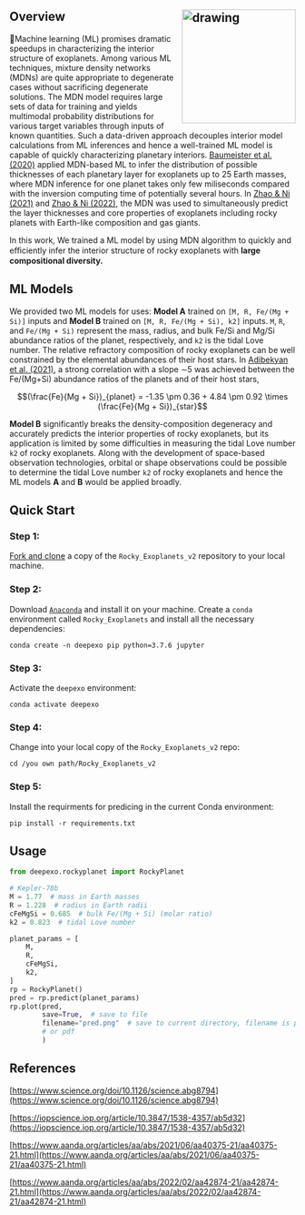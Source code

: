 ## Overview                                <img src="img/deepexo.ico" alt="drawing" align="right" width="200"/>
🤖Machine learning (ML) promises dramatic speedups in characterizing the interior structure of exoplanets. Among various ML techniques, mixture density networks (MDNs) are quite appropriate to degenerate cases without sacrificing degenerate solutions. The MDN model requires large sets of data for training and yields multimodal probability distributions for various target variables through inputs of known quantities. Such a data-driven approach decouples interior model
calculations from ML inferences and hence a well-trained ML model is capable of quickly characterizing planetary interiors. [Baumeister et al. (2020)](https://iopscience.iop.org/article/10.3847/1538-4357/ab5d32) applied MDN-based ML to infer the distribution of possible thicknesses of each planetary layer for exoplanets up to 25 Earth masses, where MDN inference for one planet takes only few miliseconds compared with the inversion computing time of potentially several hours. In [Zhao & Ni (2021)](https://www.aanda.org/articles/aa/abs/2021/06/aa40375-21/aa40375-21.html) and [Zhao & Ni (2022)](https://www.aanda.org/articles/aa/abs/2022/02/aa42874-21/aa42874-21.html), the MDN was used to simultaneously predict the layer thicknesses and core properties of exoplanets including rocky planets with Earth-like composition and gas giants.

In this work, We trained a ML model by using MDN algorithm to quickly and eﬃciently infer the interior structure of rocky exoplanets with **large compositional diversity.**

## ML Models
We provided two ML models for uses: **Model A** trained on `[M, R, Fe/(Mg + Si)]` inputs and **Model B** trained on `[M, R, Fe/(Mg + Si), k2]` inputs. `M`, `R`, and `Fe/(Mg + Si)` represent the mass, radius, and bulk Fe/Si and Mg/Si abundance ratios of the planet, respectively, and `k2` is the tidal Love number. The relative refractory composition of rocky exoplanets can be well constrained by the elemental abundances of their host stars. In [Adibekyan et al. (2021)](https://www.science.org/doi/10.1126/science.abg8794), a strong correlation with a slope ∼5 was achieved between the Fe/(Mg+Si) abundance ratios of the planets and of their host stars, 

 <p align="center">
    $$(\frac{Fe}{Mg + Si})_{planet} = -1.35 \pm 0.36 + 4.84 \pm 0.92 \times (\frac{Fe}{Mg + Si})_{star}$$
</p>



**Model B** significantly breaks the density-composition degeneracy and accurately predicts the interior properties of rocky exoplanets, but its application is limited by some difficulties in measuring the tidal Love number `k2` of rocky exoplanets. Along with the development of space-based observation technologies, orbital or shape observations could be possible to determine the tidal Love number `k2` of rocky exoplanets and hence the ML models **A** and **B** would be applied broadly.

## Quick Start
### Step 1:
[Fork and clone](https://help.github.com/articles/fork-a-repo) a copy of the `Rocky_Exoplanets_v2` repository to your local machine.

### Step 2:
Download [`Anaconda`](https://www.anaconda.com/products/individual#Downloads) and install it on your machine.
Create a `conda` environment called `Rocky_Exoplanets` and install all the necessary dependencies:

    conda create -n deepexo pip python=3.7.6 jupyter
    
### Step 3:
Activate the `deepexo` environment:

    conda activate deepexo

### Step 4:
Change into your local copy of the `Rocky_Exoplanets_v2` repo:

    cd /you own path/Rocky_Exoplanets_v2

### Step 5:
Install the requirments for predicing in the current Conda environment:

    pip install -r requirements.txt

## Usage

```python
from deepexo.rockyplanet import RockyPlanet

# Kepler-78b
M = 1.77  # mass in Earth masses
R = 1.228  # radius in Earth radii
cFeMgSi = 0.685  # bulk Fe/(Mg + Si) (molar ratio)
k2 = 0.823  # tidal Love number

planet_params = [
    M,
    R,
    cFeMgSi,
    k2,
]
rp = RockyPlanet()
pred = rp.predict(planet_params)
rp.plot(pred,
        save=True,  # save to file
        filename="pred.png"  # save to current directory, filename is pred.png, you can change the extension to eps
        # or pdf
        )

```
## References
[https://www.science.org/doi/10.1126/science.abg8794](https://www.science.org/doi/10.1126/science.abg8794)

[https://iopscience.iop.org/article/10.3847/1538-4357/ab5d32](https://iopscience.iop.org/article/10.3847/1538-4357/ab5d32)

[https://www.aanda.org/articles/aa/abs/2021/06/aa40375-21/aa40375-21.html](https://www.aanda.org/articles/aa/abs/2021/06/aa40375-21/aa40375-21.html)

[https://www.aanda.org/articles/aa/abs/2022/02/aa42874-21/aa42874-21.html](https://www.aanda.org/articles/aa/abs/2022/02/aa42874-21/aa42874-21.html)
